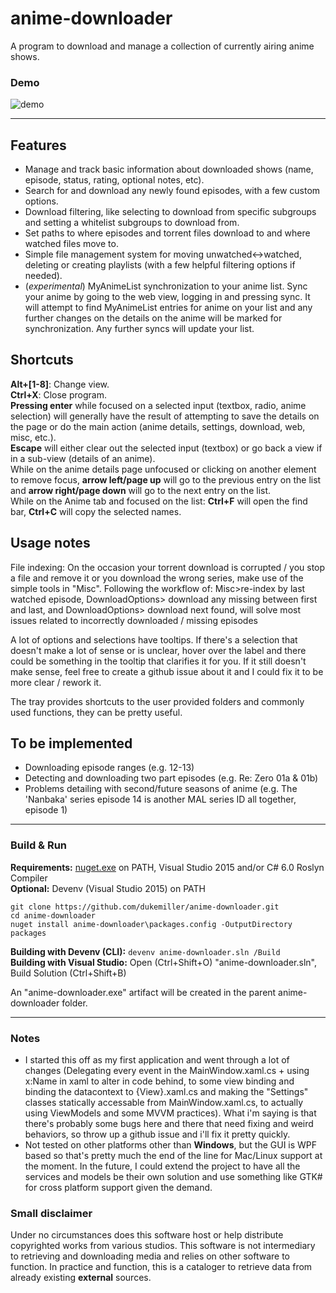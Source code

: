 # anime-downloader

A program to download and manage a collection of currently airing anime shows.  

### Demo 

![demo](http://i.imgur.com/2Z6bugU.gif)  

---

## Features 

- Manage and track basic information about downloaded shows (name, episode, status, rating, optional notes, etc).
- Search for and download any newly found episodes, with a few custom options.
- Download filtering, like selecting to download from specific subgroups and setting a whitelist subgroups to download from.
- Set paths to where episodes and torrent files download to and where watched files move to.
- Simple file management system for moving unwatched<->watched, deleting or creating playlists (with a few helpful filtering options if needed).
- (*experimental*) MyAnimeList synchronization to your anime list. Sync your anime by going to the web view, logging in and pressing  sync. It will attempt to find MyAnimeList entries for anime on your list and any further changes on the details on the anime will be marked for synchronization. Any further syncs will update your list.

## Shortcuts

**Alt+[1-8]**: Change view.  
**Ctrl+X**: Close program.  
**Pressing enter** while focused on a selected input (textbox, radio, anime selection) will generally have the result of attempting to save the details on the page or do the main action (anime details, settings, download, web, misc, etc.).  
**Escape** will either clear out the selected input (textbox) or go back a view if in a sub-view (details of an anime).  
While on the anime details page unfocused or clicking on another element to remove focus, **arrow left/page up** will go to the previous entry on the list and **arrow right/page down** will go to the next entry on the list.  
While on the Anime tab and focused on the list: **Ctrl+F** will open the find bar, **Ctrl+C** will copy the selected names.  

## Usage notes

File indexing: On the occasion your torrent download is corrupted / you stop a file and remove it or you download the wrong series, make use of the simple tools in "Misc". Following the workflow of: Misc>re-index by last watched episode, DownloadOptions> download any missing between first and last, and DownloadOptions> download next found, will solve most issues related to incorrectly downloaded / missing episodes

A lot of options and selections have tooltips. If there's a selection that doesn't make a lot of sense or is unclear, hover over the label and there could be something in the tooltip that clarifies it for you. If it still doesn't make sense, feel free to create a github issue about it and I could fix it to be more clear / rework it.

The tray provides shortcuts to the user provided folders and commonly used functions, they can be pretty useful.

## To be implemented  

- Downloading episode ranges (e.g. 12-13)
- Detecting and downloading two part episodes (e.g. Re: Zero 01a & 01b)
- Problems detailing with second/future seasons of anime (e.g. The 'Nanbaka' series episode 14 is another MAL series ID all together, episode 1)

---

### Build & Run

**Requirements:** [nuget.exe](https://dist.nuget.org/win-x86-commandline/latest/nuget.exe) on PATH, Visual Studio 2015 and/or C# 6.0 Roslyn Compiler  
**Optional:** Devenv (Visual Studio 2015) on PATH  

```
git clone https://github.com/dukemiller/anime-downloader.git
cd anime-downloader
nuget install anime-downloader\packages.config -OutputDirectory packages
```  

**Building with Devenv (CLI):** ``devenv anime-downloader.sln /Build``  
**Building with Visual Studio:**  Open (Ctrl+Shift+O) "anime-downloader.sln", Build Solution (Ctrl+Shift+B)

An "anime-downloader.exe" artifact will be created in the parent anime-downloader folder.

---

### Notes
+ I started this off as my first application and went through a lot of changes (Delegating every event in the MainWindow.xaml.cs + using x:Name in xaml to alter in code behind, to some view binding and binding the datacontext to {View}.xaml.cs and making the "Settings" classes statically accessable from MainWindow.xaml.cs, to actually using ViewModels and some MVVM practices). What i'm saying is that there's probably some bugs here and there that need fixing and weird behaviors, so throw up a github issue and i'll fix it pretty quickly.
+ Not tested on other platforms other than **Windows**, but the GUI is WPF based so that's pretty much the end of the line for Mac/Linux support at the moment. In the future, I could extend the project to have all the services and models be their own solution and use something like GTK# for cross platform support given the demand.

### Small disclaimer

Under no circumstances does this software host or help distribute copyrighted works from various studios. This software is not intermediary to retrieving and downloading media and relies on other software to function. In practice and function, this is a cataloger to retrieve data from already existing **external** sources.
